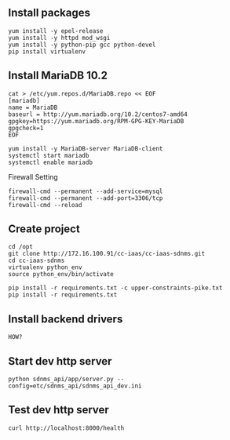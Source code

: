 ## Install packages
```
yum install -y epel-release
yum install -y httpd mod_wsgi
yum install -y python-pip gcc python-devel
pip install virtualenv
```

## Install MariaDB 10.2
```
cat > /etc/yum.repos.d/MariaDB.repo << EOF
[mariadb]
name = MariaDB
baseurl = http://yum.mariadb.org/10.2/centos7-amd64
gpgkey=https://yum.mariadb.org/RPM-GPG-KEY-MariaDB
gpgcheck=1
EOF

yum install -y MariaDB-server MariaDB-client
systemctl start mariadb
systemctl enable mariadb
```

Firewall Setting
```
firewall-cmd --permanent --add-service=mysql
firewall-cmd --permanent --add-port=3306/tcp
firewall-cmd --reload
```

## Create project
```
cd /opt
git clone http://172.16.100.91/cc-iaas/cc-iaas-sdnms.git
cd cc-iaas-sdnms
virtualenv python_env
source python_env/bin/activate

pip install -r requirements.txt -c upper-constraints-pike.txt
pip install -r requirements.txt
```

## Install backend drivers
```
HOW?
```

## Start dev http server
```
python sdnms_api/app/server.py --config=etc/sdnms_api/sdnms_api_dev.ini
```

## Test dev http server
```
curl http://localhost:8000/health
```